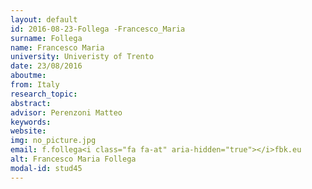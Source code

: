 ```yaml
---
layout: default 
id: 2016-08-23-Follega -Francesco_Maria
surname: Follega 
name: Francesco Maria
university: Univeristy of Trento
date: 23/08/2016
aboutme: 
from: Italy
research_topic: 
abstract: 
advisor: Perenzoni Matteo
keywords: 
website: 
img: no_picture.jpg
email: f.follega<i class="fa fa-at" aria-hidden="true"></i>fbk.eu
alt: Francesco Maria Follega 
modal-id: stud45
---
```

